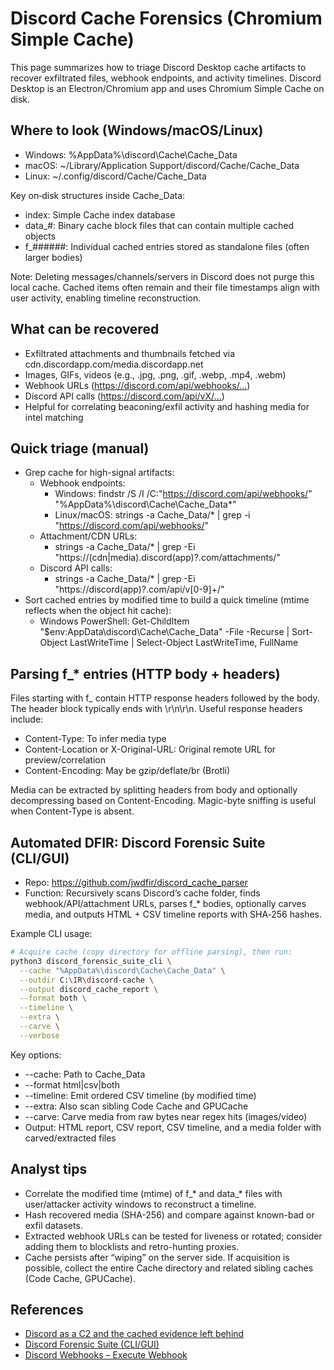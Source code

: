 # Discord Cache Forensics (Chromium Simple Cache)

This page summarizes how to triage Discord Desktop cache artifacts to recover exfiltrated files, webhook endpoints, and activity timelines. Discord Desktop is an Electron/Chromium app and uses Chromium Simple Cache on disk.

## Where to look (Windows/macOS/Linux)

- Windows: %AppData%\discord\Cache\Cache_Data
- macOS: ~/Library/Application Support/discord/Cache/Cache_Data
- Linux: ~/.config/discord/Cache/Cache_Data

Key on‑disk structures inside Cache_Data:
- index: Simple Cache index database
- data_#: Binary cache block files that can contain multiple cached objects
- f_######: Individual cached entries stored as standalone files (often larger bodies)

Note: Deleting messages/channels/servers in Discord does not purge this local cache. Cached items often remain and their file timestamps align with user activity, enabling timeline reconstruction.

## What can be recovered

- Exfiltrated attachments and thumbnails fetched via cdn.discordapp.com/media.discordapp.net
- Images, GIFs, videos (e.g., .jpg, .png, .gif, .webp, .mp4, .webm)
- Webhook URLs (https://discord.com/api/webhooks/…)
- Discord API calls (https://discord.com/api/vX/…)
- Helpful for correlating beaconing/exfil activity and hashing media for intel matching

## Quick triage (manual)

- Grep cache for high-signal artifacts:
  - Webhook endpoints:
    - Windows: findstr /S /I /C:"https://discord.com/api/webhooks/" "%AppData%\discord\Cache\Cache_Data\*"
    - Linux/macOS: strings -a Cache_Data/* | grep -i "https://discord.com/api/webhooks/"
  - Attachment/CDN URLs:
    - strings -a Cache_Data/* | grep -Ei "https://(cdn|media)\.discord(app)?\.com/attachments/"
  - Discord API calls:
    - strings -a Cache_Data/* | grep -Ei "https://discord(app)?\.com/api/v[0-9]+/"
- Sort cached entries by modified time to build a quick timeline (mtime reflects when the object hit cache):
  - Windows PowerShell: Get-ChildItem "$env:AppData\discord\Cache\Cache_Data" -File -Recurse | Sort-Object LastWriteTime | Select-Object LastWriteTime, FullName

## Parsing f_* entries (HTTP body + headers)

Files starting with f_ contain HTTP response headers followed by the body. The header block typically ends with \r\n\r\n. Useful response headers include:
- Content-Type: To infer media type
- Content-Location or X-Original-URL: Original remote URL for preview/correlation
- Content-Encoding: May be gzip/deflate/br (Brotli)

Media can be extracted by splitting headers from body and optionally decompressing based on Content-Encoding. Magic-byte sniffing is useful when Content-Type is absent.

## Automated DFIR: Discord Forensic Suite (CLI/GUI)

- Repo: https://github.com/jwdfir/discord_cache_parser
- Function: Recursively scans Discord’s cache folder, finds webhook/API/attachment URLs, parses f_* bodies, optionally carves media, and outputs HTML + CSV timeline reports with SHA‑256 hashes.

Example CLI usage:

```bash
# Acquire cache (copy directory for offline parsing), then run:
python3 discord_forensic_suite_cli \
  --cache "%AppData%\discord\Cache\Cache_Data" \
  --outdir C:\IR\discord-cache \
  --output discord_cache_report \
  --format both \
  --timeline \
  --extra \
  --carve \
  --verbose
```

Key options:
- --cache: Path to Cache_Data
- --format html|csv|both
- --timeline: Emit ordered CSV timeline (by modified time)
- --extra: Also scan sibling Code Cache and GPUCache
- --carve: Carve media from raw bytes near regex hits (images/video)
- Output: HTML report, CSV report, CSV timeline, and a media folder with carved/extracted files

## Analyst tips

- Correlate the modified time (mtime) of f_* and data_* files with user/attacker activity windows to reconstruct a timeline.
- Hash recovered media (SHA-256) and compare against known-bad or exfil datasets.
- Extracted webhook URLs can be tested for liveness or rotated; consider adding them to blocklists and retro-hunting proxies.
- Cache persists after “wiping” on the server side. If acquisition is possible, collect the entire Cache directory and related sibling caches (Code Cache, GPUCache).

## References

- [Discord as a C2 and the cached evidence left behind](https://www.pentestpartners.com/security-blog/discord-as-a-c2-and-the-cached-evidence-left-behind/)
- [Discord Forensic Suite (CLI/GUI)](https://github.com/jwdfir/discord_cache_parser)
- [Discord Webhooks – Execute Webhook](https://discord.com/developers/docs/resources/webhook#execute-webhook)

